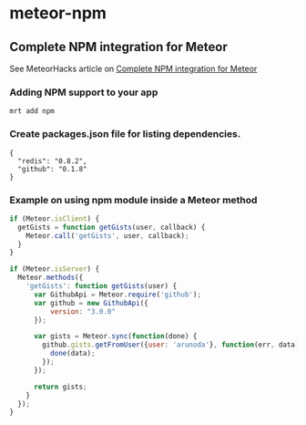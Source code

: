 meteor-npm
==========

## Complete NPM integration for Meteor

See MeteorHacks article on [Complete NPM integration for Meteor](http://meteorhacks.com/complete-npm-integration-for-meteor.html)

### Adding NPM support to your app

    mrt add npm

### Create packages.json file for listing dependencies.

    {
      "redis": "0.8.2",
      "github": "0.1.8"
    }

### Example on using npm module inside a Meteor method

~~~js
if (Meteor.isClient) {
  getGists = function getGists(user, callback) {
    Meteor.call('getGists', user, callback);
  }
}

if (Meteor.isServer) {
  Meteor.methods({
    'getGists': function getGists(user) {
      var GithubApi = Meteor.require('github');
      var github = new GithubApi({
          version: "3.0.0"
      });

      var gists = Meteor.sync(function(done) {
        github.gists.getFromUser({user: 'arunoda'}, function(err, data) {
          done(data);
        });
      });

      return gists;
    }
  });
}
~~~